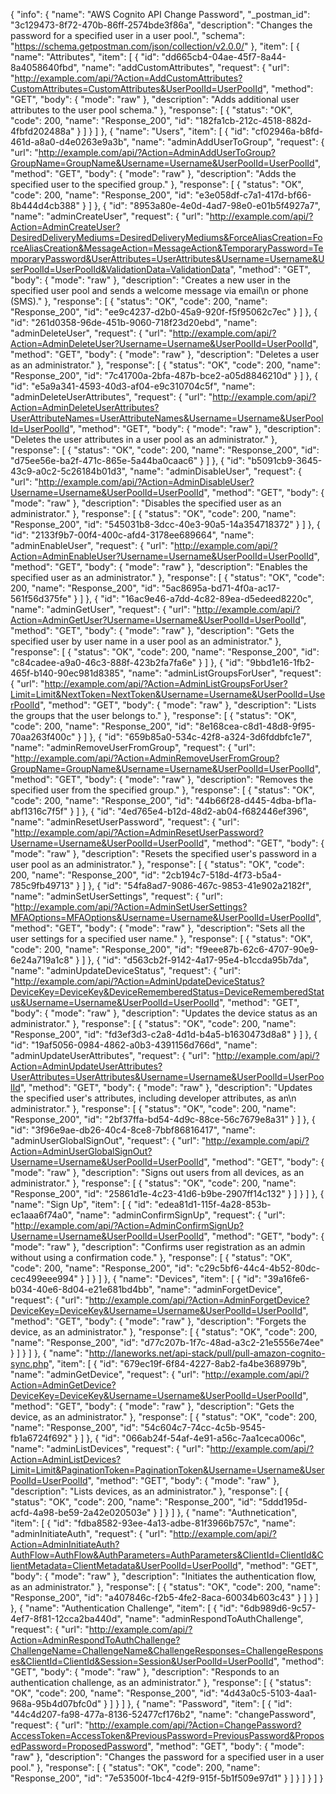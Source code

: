 {
  "info": {
    "name": "AWS Cognito API Change Password",
    "_postman_id": "3c129473-8f72-470b-86ff-2574bde3f86a",
    "description": "Changes the password for a specified user in a user pool.",
    "schema": "https://schema.getpostman.com/json/collection/v2.0.0/"
  },
  "item": [
    {
      "name": "Attributes",
      "item": [
        {
          "id": "dd665cb4-04ae-45f7-8a44-8a4058640fbd",
          "name": "addCustomAttributes",
          "request": {
            "url": "http://example.com/api/?Action=AddCustomAttributes?CustomAttributes=CustomAttributes&UserPoolId=UserPoolId",
            "method": "GET",
            "body": {
              "mode": "raw"
            },
            "description": "Adds additional user attributes to the user pool schema."
          },
          "response": [
            {
              "status": "OK",
              "code": 200,
              "name": "Response_200",
              "id": "182fa1cb-212c-4518-882d-4fbfd202488a"
            }
          ]
        }
      ]
    },
    {
      "name": "Users",
      "item": [
        {
          "id": "cf02946a-b8fd-461d-a8a0-d4e0263e9a3b",
          "name": "adminAddUserToGroup",
          "request": {
            "url": "http://example.com/api/?Action=AdminAddUserToGroup?GroupName=GroupName&Username=Username&UserPoolId=UserPoolId",
            "method": "GET",
            "body": {
              "mode": "raw"
            },
            "description": "Adds the specified user to the specified group."
          },
          "response": [
            {
              "status": "OK",
              "code": 200,
              "name": "Response_200",
              "id": "e3e058df-c7a1-417d-bf66-8b444d4cb388"
            }
          ]
        },
        {
          "id": "8953a80e-4e0d-4ad7-98e0-e01b5f4927a7",
          "name": "adminCreateUser",
          "request": {
            "url": "http://example.com/api/?Action=AdminCreateUser?DesiredDeliveryMediums=DesiredDeliveryMediums&ForceAliasCreation=ForceAliasCreation&MessageAction=MessageAction&TemporaryPassword=TemporaryPassword&UserAttributes=UserAttributes&Username=Username&UserPoolId=UserPoolId&ValidationData=ValidationData",
            "method": "GET",
            "body": {
              "mode": "raw"
            },
            "description": "Creates a new user in the specified user pool and sends a welcome message via email\n            or phone (SMS)."
          },
          "response": [
            {
              "status": "OK",
              "code": 200,
              "name": "Response_200",
              "id": "ee9c4237-d2b0-45a9-920f-f5f95062c7ec"
            }
          ]
        },
        {
          "id": "261d0358-96de-451b-9060-718f23d20ebd",
          "name": "adminDeleteUser",
          "request": {
            "url": "http://example.com/api/?Action=AdminDeleteUser?Username=Username&UserPoolId=UserPoolId",
            "method": "GET",
            "body": {
              "mode": "raw"
            },
            "description": "Deletes a user as an administrator."
          },
          "response": [
            {
              "status": "OK",
              "code": 200,
              "name": "Response_200",
              "id": "7c41700a-2bfa-487b-bce2-a05d8846210d"
            }
          ]
        },
        {
          "id": "e5a9a341-4593-40d3-af04-e9c310704c5f",
          "name": "adminDeleteUserAttributes",
          "request": {
            "url": "http://example.com/api/?Action=AdminDeleteUserAttributes?UserAttributeNames=UserAttributeNames&Username=Username&UserPoolId=UserPoolId",
            "method": "GET",
            "body": {
              "mode": "raw"
            },
            "description": "Deletes the user attributes in a user pool as an administrator."
          },
          "response": [
            {
              "status": "OK",
              "code": 200,
              "name": "Response_200",
              "id": "d75ee56e-ba2f-471c-865e-5a44ba0caac6"
            }
          ]
        },
        {
          "id": "b5091cb9-3645-43c9-a0c2-5c26184b01d3",
          "name": "adminDisableUser",
          "request": {
            "url": "http://example.com/api/?Action=AdminDisableUser?Username=Username&UserPoolId=UserPoolId",
            "method": "GET",
            "body": {
              "mode": "raw"
            },
            "description": "Disables the specified user as an administrator."
          },
          "response": [
            {
              "status": "OK",
              "code": 200,
              "name": "Response_200",
              "id": "545031b8-3dcc-40e3-90a5-14a354718372"
            }
          ]
        },
        {
          "id": "2133f9b7-00f4-400c-afd4-3178ee689664",
          "name": "adminEnableUser",
          "request": {
            "url": "http://example.com/api/?Action=AdminEnableUser?Username=Username&UserPoolId=UserPoolId",
            "method": "GET",
            "body": {
              "mode": "raw"
            },
            "description": "Enables the specified user as an administrator."
          },
          "response": [
            {
              "status": "OK",
              "code": 200,
              "name": "Response_200",
              "id": "5ac8695a-bd71-4f0a-ac17-561f56d375fe"
            }
          ]
        },
        {
          "id": "16ac9e46-a7dd-4c82-89ea-d5edeed8220c",
          "name": "adminGetUser",
          "request": {
            "url": "http://example.com/api/?Action=AdminGetUser?Username=Username&UserPoolId=UserPoolId",
            "method": "GET",
            "body": {
              "mode": "raw"
            },
            "description": "Gets the specified user by user name in a user pool as an administrator."
          },
          "response": [
            {
              "status": "OK",
              "code": 200,
              "name": "Response_200",
              "id": "c84cadee-a9a0-46c3-888f-423b2fa7fa6e"
            }
          ]
        },
        {
          "id": "9bbd1e16-1fb2-465f-b140-90ec981d8385",
          "name": "adminListGroupsForUser",
          "request": {
            "url": "http://example.com/api/?Action=AdminListGroupsForUser?Limit=Limit&NextToken=NextToken&Username=Username&UserPoolId=UserPoolId",
            "method": "GET",
            "body": {
              "mode": "raw"
            },
            "description": "Lists the groups that the user belongs to."
          },
          "response": [
            {
              "status": "OK",
              "code": 200,
              "name": "Response_200",
              "id": "8e168cea-c8d1-48d8-9f95-70aa263f400c"
            }
          ]
        },
        {
          "id": "659b85a0-534c-42f8-a324-3d6fddbfc1e7",
          "name": "adminRemoveUserFromGroup",
          "request": {
            "url": "http://example.com/api/?Action=AdminRemoveUserFromGroup?GroupName=GroupName&Username=Username&UserPoolId=UserPoolId",
            "method": "GET",
            "body": {
              "mode": "raw"
            },
            "description": "Removes the specified user from the specified group."
          },
          "response": [
            {
              "status": "OK",
              "code": 200,
              "name": "Response_200",
              "id": "44b66f28-d445-4dba-bf1a-abf1316c7f5f"
            }
          ]
        },
        {
          "id": "4ed765e4-b12d-48d2-ab04-f682446ef396",
          "name": "adminResetUserPassword",
          "request": {
            "url": "http://example.com/api/?Action=AdminResetUserPassword?Username=Username&UserPoolId=UserPoolId",
            "method": "GET",
            "body": {
              "mode": "raw"
            },
            "description": "Resets the specified user's password in a user pool as an administrator."
          },
          "response": [
            {
              "status": "OK",
              "code": 200,
              "name": "Response_200",
              "id": "2cb194c7-518d-4f73-b5a4-785c9fb49713"
            }
          ]
        },
        {
          "id": "54fa8ad7-9086-467c-9853-41e902a2182f",
          "name": "adminSetUserSettings",
          "request": {
            "url": "http://example.com/api/?Action=AdminSetUserSettings?MFAOptions=MFAOptions&Username=Username&UserPoolId=UserPoolId",
            "method": "GET",
            "body": {
              "mode": "raw"
            },
            "description": "Sets all the user settings for a specified user name."
          },
          "response": [
            {
              "status": "OK",
              "code": 200,
              "name": "Response_200",
              "id": "f9eee87b-62c6-4707-90e9-6e24a719a1c8"
            }
          ]
        },
        {
          "id": "d563cb2f-9142-4a17-95e4-b1ccda95b7da",
          "name": "adminUpdateDeviceStatus",
          "request": {
            "url": "http://example.com/api/?Action=AdminUpdateDeviceStatus?DeviceKey=DeviceKey&DeviceRememberedStatus=DeviceRememberedStatus&Username=Username&UserPoolId=UserPoolId",
            "method": "GET",
            "body": {
              "mode": "raw"
            },
            "description": "Updates the device status as an administrator."
          },
          "response": [
            {
              "status": "OK",
              "code": 200,
              "name": "Response_200",
              "id": "fd3ef3d3-c2a8-4d1d-b4a5-b1630473d8a8"
            }
          ]
        },
        {
          "id": "19af5056-0984-4862-a0b3-4391156d766d",
          "name": "adminUpdateUserAttributes",
          "request": {
            "url": "http://example.com/api/?Action=AdminUpdateUserAttributes?UserAttributes=UserAttributes&Username=Username&UserPoolId=UserPoolId",
            "method": "GET",
            "body": {
              "mode": "raw"
            },
            "description": "Updates the specified user's attributes, including developer attributes, as an\n            administrator."
          },
          "response": [
            {
              "status": "OK",
              "code": 200,
              "name": "Response_200",
              "id": "2bf37ffa-bd54-4d9c-88ce-56c7679e8a31"
            }
          ]
        },
        {
          "id": "3f96e9ae-db26-40c4-8ce8-7bbf86816417",
          "name": "adminUserGlobalSignOut",
          "request": {
            "url": "http://example.com/api/?Action=AdminUserGlobalSignOut?Username=Username&UserPoolId=UserPoolId",
            "method": "GET",
            "body": {
              "mode": "raw"
            },
            "description": "Signs out users from all devices, as an administrator."
          },
          "response": [
            {
              "status": "OK",
              "code": 200,
              "name": "Response_200",
              "id": "25861d1e-4c23-41d6-b9be-2907ff14c132"
            }
          ]
        }
      ]
    },
    {
      "name": "Sign Up",
      "item": [
        {
          "id": "edea81d1-115f-4a28-853b-ec1aaa6f74a0",
          "name": "adminConfirmSignUp",
          "request": {
            "url": "http://example.com/api/?Action=AdminConfirmSignUp?Username=Username&UserPoolId=UserPoolId",
            "method": "GET",
            "body": {
              "mode": "raw"
            },
            "description": "Confirms user registration as an admin without using a confirmation code."
          },
          "response": [
            {
              "status": "OK",
              "code": 200,
              "name": "Response_200",
              "id": "c29c5bf6-44c4-4b52-80dc-cec499eee994"
            }
          ]
        }
      ]
    },
    {
      "name": "Devices",
      "item": [
        {
          "id": "39a16fe6-b034-40e6-8d04-e21e681bd4bb",
          "name": "adminForgetDevice",
          "request": {
            "url": "http://example.com/api/?Action=AdminForgetDevice?DeviceKey=DeviceKey&Username=Username&UserPoolId=UserPoolId",
            "method": "GET",
            "body": {
              "mode": "raw"
            },
            "description": "Forgets the device, as an administrator."
          },
          "response": [
            {
              "status": "OK",
              "code": 200,
              "name": "Response_200",
              "id": "d77c207b-1f7c-48ad-a3c2-21e5556e74ee"
            }
          ]
        }
      ]
    },
    {
      "name": "http://laneworks.net/api-stack/pull/pull-amazon-cognito-sync.php",
      "item": [
        {
          "id": "679ec19f-6f84-4227-8ab2-fa4be368979b",
          "name": "adminGetDevice",
          "request": {
            "url": "http://example.com/api/?Action=AdminGetDevice?DeviceKey=DeviceKey&Username=Username&UserPoolId=UserPoolId",
            "method": "GET",
            "body": {
              "mode": "raw"
            },
            "description": "Gets the device, as an administrator."
          },
          "response": [
            {
              "status": "OK",
              "code": 200,
              "name": "Response_200",
              "id": "54c604c7-74cc-4c5b-9545-fb1a6724f692"
            }
          ]
        },
        {
          "id": "066ab24f-54af-4e91-a56c-7aa1ceca006c",
          "name": "adminListDevices",
          "request": {
            "url": "http://example.com/api/?Action=AdminListDevices?Limit=Limit&PaginationToken=PaginationToken&Username=Username&UserPoolId=UserPoolId",
            "method": "GET",
            "body": {
              "mode": "raw"
            },
            "description": "Lists devices, as an administrator."
          },
          "response": [
            {
              "status": "OK",
              "code": 200,
              "name": "Response_200",
              "id": "5ddd195d-acfd-4a98-be59-2a42e020503e"
            }
          ]
        }
      ]
    },
    {
      "name": "Authnetication",
      "item": [
        {
          "id": "fdba8582-93ee-4a13-adbe-81f3966b757c",
          "name": "adminInitiateAuth",
          "request": {
            "url": "http://example.com/api/?Action=AdminInitiateAuth?AuthFlow=AuthFlow&AuthParameters=AuthParameters&ClientId=ClientId&ClientMetadata=ClientMetadata&UserPoolId=UserPoolId",
            "method": "GET",
            "body": {
              "mode": "raw"
            },
            "description": "Initiates the authentication flow, as an administrator."
          },
          "response": [
            {
              "status": "OK",
              "code": 200,
              "name": "Response_200",
              "id": "a407846c-f2b5-4fe2-8aca-60034b603c43"
            }
          ]
        }
      ]
    },
    {
      "name": "Authentication Challenge",
      "item": [
        {
          "id": "6db989d6-9c57-4ef7-8f81-12cca2ba440d",
          "name": "adminRespondToAuthChallenge",
          "request": {
            "url": "http://example.com/api/?Action=AdminRespondToAuthChallenge?ChallengeName=ChallengeName&ChallengeResponses=ChallengeResponses&ClientId=ClientId&Session=Session&UserPoolId=UserPoolId",
            "method": "GET",
            "body": {
              "mode": "raw"
            },
            "description": "Responds to an authentication challenge, as an administrator."
          },
          "response": [
            {
              "status": "OK",
              "code": 200,
              "name": "Response_200",
              "id": "4d43a0c5-5103-4aa1-968a-95b4d07bfc0d"
            }
          ]
        }
      ]
    },
    {
      "name": "Password",
      "item": [
        {
          "id": "44c4d207-fa98-477a-8136-52477cf176b2",
          "name": "changePassword",
          "request": {
            "url": "http://example.com/api/?Action=ChangePassword?AccessToken=AccessToken&PreviousPassword=PreviousPassword&ProposedPassword=ProposedPassword",
            "method": "GET",
            "body": {
              "mode": "raw"
            },
            "description": "Changes the password for a specified user in a user pool."
          },
          "response": [
            {
              "status": "OK",
              "code": 200,
              "name": "Response_200",
              "id": "7e53500f-1bc4-42f9-915f-5b1f509e97d1"
            }
          ]
        }
      ]
    }
  ]
}